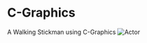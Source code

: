 # C-Graphics
A Walking Stickman using C-Graphics
![Actor](http://github.com/spkrishna4/C-Graphics/actor.png)
